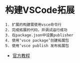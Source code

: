 # 构建VSCode拓展
```
1. 扩展的构建需使用vsce命令行
2. 完成拓展的代码，并调试运行成功
3. 在package.json中设置publisher
4. 使用‘vsce package’创建拓展包
5. 使用‘vsce publish 发布拓展包
```

- [官方教程](https://code.visualstudio.com/api/working-with-extensions/publishing-extension)
